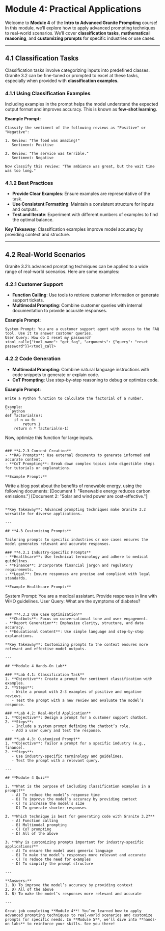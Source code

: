 # **Module 4: Practical Applications**

Welcome to **Module 4** of the **Intro to Advanced Granite Prompting** course! In this module, we’ll explore how to apply advanced prompting techniques to real-world scenarios. We’ll cover **classification tasks**, **mathematical reasoning**, and **customizing prompts** for specific industries or use cases.

---

## **4.1 Classification Tasks**

Classification tasks involve categorizing inputs into predefined classes. Granite 3.2 can be fine-tuned or prompted to excel at these tasks, especially when provided with **classification examples**.

### **4.1.1 Using Classification Examples**
Including examples in the prompt helps the model understand the expected output format and improves accuracy. This is known as **few-shot learning**.

**Example Prompt:**
```
Classify the sentiment of the following reviews as "Positive" or "Negative":

1. Review: "The food was amazing!"
   Sentiment: Positive

2. Review: "The service was terrible."
   Sentiment: Negative

Now classify this review: "The ambiance was great, but the wait time was too long."
```

### **4.1.2 Best Practices**
- **Provide Clear Examples**: Ensure examples are representative of the task.
- **Use Consistent Formatting**: Maintain a consistent structure for inputs and outputs.
- **Test and Iterate**: Experiment with different numbers of examples to find the optimal balance.

**Key Takeaway**: Classification examples improve model accuracy by providing context and structure.

---

## **4.2 Real-World Scenarios**

Granite 3.2’s advanced prompting techniques can be applied to a wide range of real-world scenarios. Here are some examples:

### **4.2.1 Customer Support**
- **Function Calling**: Use tools to retrieve customer information or generate support tickets.
- **Multimodal Prompting**: Combine customer queries with internal documentation to provide accurate responses.

**Example Prompt:**
```
System Prompt: You are a customer support agent with access to the FAQ tool. Use it to answer customer queries.
User Query: How do I reset my password?
<tool_call>{"tool_name": "get_faq", "arguments": {"query": "reset password"}}</tool_call>
```

### **4.2.2 Code Generation**
- **Multimodal Prompting**: Combine natural language instructions with code snippets to generate or explain code.
- **CoT Prompting**: Use step-by-step reasoning to debug or optimize code.

**Example Prompt:**
```
Write a Python function to calculate the factorial of a number.

Example:
```python
def factorial(n):
    if n == 0:
        return 1
    return n * factorial(n-1)
```

Now, optimize this function for large inputs.
```

### **4.2.3 Content Creation**
- **RAG Prompts**: Use external documents to generate informed and accurate content.
- **CoT Prompting**: Break down complex topics into digestible steps for tutorials or explanations.

**Example Prompt:**
```
Write a blog post about the benefits of renewable energy, using the following documents:
[Document 1: "Renewable energy reduces carbon emissions."]
[Document 2: "Solar and wind power are cost-effective."]
```

**Key Takeaway**: Advanced prompting techniques make Granite 3.2 versatile for diverse applications.

---

## **4.3 Customizing Prompts**

Tailoring prompts to specific industries or use cases ensures the model generates relevant and accurate responses.

### **4.3.1 Industry-Specific Prompts**
- **Healthcare**: Use technical terminology and adhere to medical guidelines.
- **Finance**: Incorporate financial jargon and regulatory requirements.
- **Legal**: Ensure responses are precise and compliant with legal standards.

**Example Healthcare Prompt:**
```
System Prompt: You are a medical assistant. Provide responses in line with WHO guidelines.
User Query: What are the symptoms of diabetes?
```

### **4.3.2 Use Case Optimization**
- **Chatbots**: Focus on conversational tone and user engagement.
- **Report Generation**: Emphasize clarity, structure, and data accuracy.
- **Educational Content**: Use simple language and step-by-step explanations.

**Key Takeaway**: Customizing prompts to the context ensures more relevant and effective model outputs.

---

## **Module 4 Hands-On Lab**

### **Lab 4.1: Classification Task**
1. **Objective**: Create a prompt for sentiment classification with examples.
2. **Steps**:
   - Write a prompt with 2-3 examples of positive and negative reviews.
   - Test the prompt with a new review and evaluate the model’s response.

### **Lab 4.2: Real-World Application**
1. **Objective**: Design a prompt for a customer support chatbot.
2. **Steps**:
   - Include a system prompt defining the chatbot’s role.
   - Add a user query and test the response.

### **Lab 4.3: Customized Prompt**
1. **Objective**: Tailor a prompt for a specific industry (e.g., finance).
2. **Steps**:
   - Use industry-specific terminology and guidelines.
   - Test the prompt with a relevant query.

---

## **Module 4 Quiz**

1. **What is the purpose of including classification examples in a prompt?**
   - A) To reduce the model’s response time
   - B) To improve the model’s accuracy by providing context
   - C) To increase the model’s size
   - D) To generate shorter responses

2. **Which technique is best for generating code with Granite 3.2?**
   - A) Function calling
   - B) Multimodal prompting
   - C) CoT prompting
   - D) All of the above

3. **Why is customizing prompts important for industry-specific applications?**
   - A) To ensure the model uses generic language
   - B) To make the model’s responses more relevant and accurate
   - C) To reduce the need for examples
   - D) To simplify the prompt structure

---

**Answers:**
1. B) To improve the model’s accuracy by providing context  
2. D) All of the above  
3. B) To make the model’s responses more relevant and accurate

---

Great job completing **Module 4**! You’ve learned how to apply advanced prompting techniques to real-world scenarios and customize prompts for specific needs. In **Module 5**, we’ll dive into **hands-on labs** to reinforce your skills. See you there!
